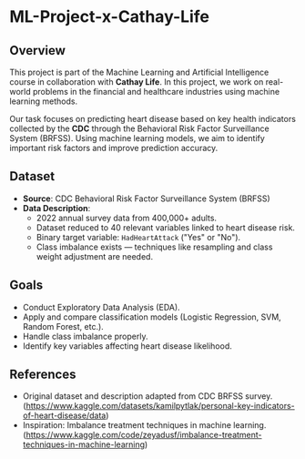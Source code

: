 # ML-Project-x-Cathay-Life

## Overview
This project is part of the Machine Learning and Artificial Intelligence course in collaboration with **Cathay Life**. In this project, we work on real-world problems in the financial and healthcare industries using machine learning methods.

Our task focuses on predicting heart disease based on key health indicators collected by the **CDC** through the Behavioral Risk Factor Surveillance System (BRFSS). Using machine learning models, we aim to identify important risk factors and improve prediction accuracy.

## Dataset
- **Source**: CDC Behavioral Risk Factor Surveillance System (BRFSS)
- **Data Description**:  
  - 2022 annual survey data from 400,000+ adults.
  - Dataset reduced to 40 relevant variables linked to heart disease risk.
  - Binary target variable: `HadHeartAttack` ("Yes" or "No").
  - Class imbalance exists — techniques like resampling and class weight adjustment are needed.

## Goals
- Conduct Exploratory Data Analysis (EDA).
- Apply and compare classification models (Logistic Regression, SVM, Random Forest, etc.).
- Handle class imbalance properly.
- Identify key variables affecting heart disease likelihood.


## References
- Original dataset and description adapted from CDC BRFSS survey. (https://www.kaggle.com/datasets/kamilpytlak/personal-key-indicators-of-heart-disease/data)
- Inspiration: Imbalance treatment techniques in machine learning. (https://www.kaggle.com/code/zeyadusf/imbalance-treatment-techniques-in-machine-learning)
